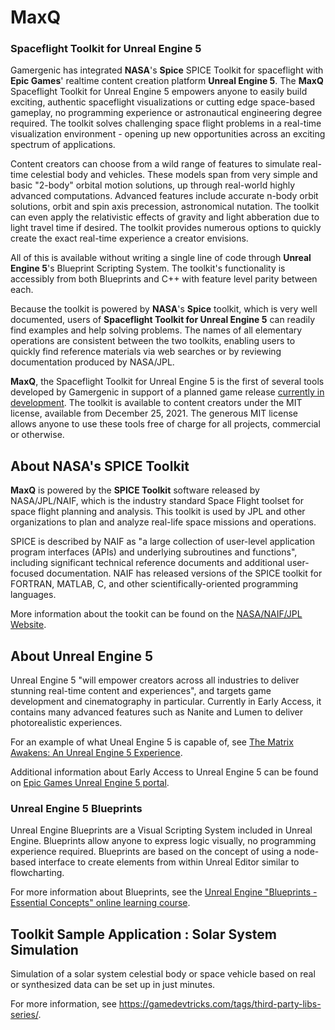 # MaxQ
### Spaceflight Toolkit for Unreal Engine 5

Gamergenic has integrated **NASA**'s **Spice** SPICE Toolkit for spaceflight with **Epic Games**' realtime content creation platform **Unreal Engine 5**.  The **MaxQ** Spaceflight Toolkit for Unreal Engine 5 empowers anyone to easily build exciting, authentic spaceflight visualizations or cutting edge space-based gameplay, no programming experience or astronautical engineering degree required.  The toolkit solves challenging space flight problems in a real-time visualization environment - opening up new opportunities across an exciting spectrum of applications.

Content creators can choose from a wild range of features to simulate real-time celestial body and vehicles.  These models span from very simple and basic "2-body" orbital motion solutions, up through real-world highly advanced computations.  Advanced features include accurate n-body orbit solutions, orbit and spin axis precession, astronomical nutation.  The toolkit can even apply the relativistic effects of gravity and light abberation due to light travel time if desired.  The toolkit provides numerous options to quickly create the exact real-time experience a creator envisions.

All of this is available without writing a single line of code through **Unreal Engine 5**'s Blueprint Scripting System.  The toolkit's functionality is accessibly from both Blueprints and C++ with feature level parity between each.

Because the toolkit is powered by **NASA**'s **Spice** toolkit, which is very well documented, users of **Spaceflight Toolkit for Unreal Engine 5** can readily find examples and help solving problems.  The names of all elementary operations are consistent between the two toolkits, enabling users to quickly find reference materials via web searches or by reviewing documentation produced by NASA/JPL.

**MaxQ**, the Spaceflight Toolkit for Unreal Engine 5 is the first of several tools developed by Gamergenic in support of a planned game release [currently in development](/project/unannounced-1).  The toolkit is available to content creators under the MIT license, available from December 25, 2021.  The generous MIT license allows anyone to use these tools free of charge for all projects, commercial or otherwise.

## About NASA's SPICE Toolkit

**MaxQ** is powered by the **SPICE Toolkit** software released by NASA/JPL/NAIF, which is the industry standard Space Flight toolset for space flight planning and analysis.  This toolkit is used by JPL and other organizations to plan and analyze real-life space missions and operations.

SPICE is described by NAIF as "a large collection of user-level application program interfaces (APIs) and underlying subroutines and functions", including significant technical reference documents and additional user-focused documentation.  NAIF has released versions of the SPICE toolkit for FORTRAN, MATLAB, C, and other scientifically-oriented programming languages.

More information about the tookit can be found on the [NASA/NAIF/JPL Website](https://naif.jpl.nasa.gov/naif/toolkit.html).

## About Unreal Engine 5

Unreal Engine 5 "will empower creators across all industries to deliver stunning real-time content and experiences", and targets game development and cinematography in particular.  Currently in Early Access, it contains many advanced features such as Nanite and Lumen to deliver photorealistic experiences.

For an example of what Uneal Engine 5 is capable of, see [The Matrix Awakens: An Unreal Engine 5 Experience](https://www.unrealengine.com/en-US/wakeup).


Additional information about Early Access to Unreal Engine 5 can be found on [Epic Games Unreal Engine 5 portal](https://www.unrealengine.com/en-US/unreal-engine-5).

### Unreal Engine 5 Blueprints

Unreal Engine Blueprints are a Visual Scripting System included in Unreal Engine.  Blueprints allow anyone to express logic visually, no programming experience required.  Blueprints are based on the concept of using a node-based interface to create  elements from within Unreal Editor similar to flowcharting.

For more information about Blueprints, see the [Unreal Engine "Blueprints - Essential Concepts" online learning course](https://www.unrealengine.com/en-US/onlinelearning-courses/blueprints---essential-concepts).

## Toolkit Sample Application : Solar System Simulation

Simulation of a solar system celestial body or space vehicle based on real or synthesized data can be set up in just minutes.

For more information, see <https://gamedevtricks.com/tags/third-party-libs-series/>.

